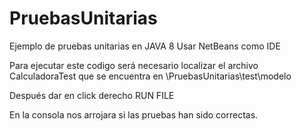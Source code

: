# PruebasUnitarias

Ejemplo de pruebas unitarias en JAVA 8
Usar NetBeans como IDE

Para ejecutar este codigo será necesario localizar el archivo CalculadoraTest que se encuentra en \PruebasUnitarias\test\modelo

Después dar en click derecho RUN FILE

En la consola nos arrojara si las pruebas han sido correctas.
